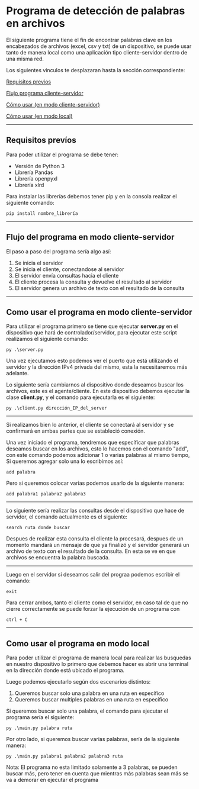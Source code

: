 # **Programa de detección de palabras en archivos**
El siguiente programa tiene el fin de encontrar palabras clave en los encabezados de archivos (excel, csv y txt) de un dispositivo, se puede usar tanto de manera local como una aplicación tipo cliente-servidor dentro de una misma red.

Los siguientes vinculos te desplazaran hasta la sección correspondiente:

[Requisitos previos](#requisitos-prevíos)

[Flujo programa cliente-servidor](#flujo-del-programa-en-modo-cliente-servidor)

[Cómo usar (en modo cliente-servidor)](#como-usar-el-programa-en-modo-cliente-servidor)

[Cómo usar (en modo local)](#como-usar-el-programa-en-modo-local)

---

## **Requisitos prevíos**

Para poder utilizar el programa se debe tener:
* Versión de Python 3
* Librería Pandas
* Librería openpyxl
* Librería xlrd

Para instalar las librerías debemos tener pip y en la consola realizar el siguiente comando:

    pip install nombre_librería

---

## **Flujo del programa en modo cliente-servidor**
El paso a paso del programa sería algo así:

1. Se inicia el servidor
2. Se inicia el cliente, conectandose al servidor
3. El servidor envía consultas hacia el cliente
4. El cliente procesa la consulta y devuelve el resultado al servidor
5. El servidor genera un archivo de texto con el resultado de la consulta

---

## **Como usar el programa en modo cliente-servidor**

Para utilizar el programa primero se tiene que ejecutar **server.py** en el dispositivo que hará de controlador/servidor, para ejecutar este script realizamos el siguiente comando:

    py .\server.py

Una vez ejecutamos esto podemos ver el puerto que está utilizando el servidor y la dirección IPv4 privada del mismo, esta la necesitaremos más adelante.

Lo siguiente sería cambiarnos al dispositivo donde deseamos buscar los archivos, este es el agente/cliente. En este dispositivo debemos ejecutar la clase **client.py**, y el comando para ejecutarla es el siguiente:

    py .\client.py dirección_IP_del_server

---

Si realizamos bien lo anterior, el cliente se conectará al servidor y se confirmará en ambas partes que se estableció conexión.

Una vez iniciado el programa, tendremos que específicar que palabras deseamos buscar en los archivos, esto lo hacemos con el comando "add", con este comando podemos adicionar 1 o varias palabras al mismo tiempo, Si queremos agregar solo una lo escribimos así:

    add palabra

Pero si queremos colocar varias podemos usarlo de la siguiente manera:

    add palabra1 palabra2 palabra3

---

Lo siguiente sería realizar las consultas desde el dispositivo que hace de servidor, el comando actualmente es el siguiente:

    search ruta donde buscar

Despues de realizar esta consulta el cliente la procesará, despues de un momento mandará un mensaje de que ya finalizó y el servidor generará un archivo de texto con el resultado de la consulta. En esta se ve en que archivos se encuentra la palabra buscada.

---

Luego en el servidor si deseamos salir del prograa podemos escribir el comando:

    exit

Para cerrar ambos, tanto el cliente como el servidor, en caso tal de que no cierre correctamente se puede forzar la ejecución de un programa con 

    ctrl + C

---

## **Como usar el programa en modo local**
Para poder utilizar el programa de manera local para realizar las busquedas en nuestro dispositivo lo primero que debemos hacer es abrir una terminal en la dirección donde está ubicado el programa.

Luego podemos ejecutarlo según dos escenarios distintos:

1. Queremos buscar solo una palabra en una ruta en específico
2. Queremos buscar multiples palabras en una ruta en específico

Si queremos buscar solo una palabra, el comando para ejecutar el programa sería el siguiente:

    py .\main.py palabra ruta

Por otro lado, si queremos buscar varias palabras, sería de la siguiente manera:

    py .\main.py palabra1 palabra2 palabra3 ruta

Nota: El programa no esta limitado solamente a 3 palabras, se pueden buscar más, pero tener en cuenta que mientras más palabras sean más se va a demorar en ejecutar el programa